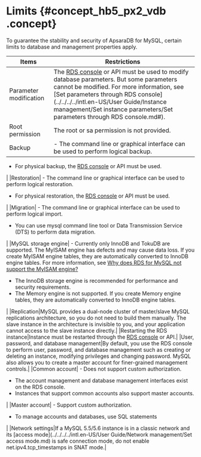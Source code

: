 # Limits {#concept_hb5_px2_vdb .concept}

To guarantee the stability and security of ApsaraDB for MySQL, certain limits to database and management properties apply.

|Items|Restrictions|
|-----|------------|
|Parameter modification|The [RDS console](https://rds.console.aliyun.com/) or API must be used to modify database parameters. But some parameters cannot be modified. For more information, see [Set parameters through RDS console](../../../../intl.en-US/User Guide/Instance management/Set instance parameters/Set parameters through RDS console.md#).|
|Root permission|The root or sa permission is not provided.|
|Backup| -   The command line or graphical interface can be used to perform logical backup.
-   For physical backup, the [RDS console](https://rds.console.aliyun.com/) or API must be used.

 |
|Restoration| -   The command line or graphical interface can be used to perform logical restoration.
-   For physical restoration, the [RDS console](https://rds.console.aliyun.com/) or API must be used.

 |
|Migration| -   The command line or graphical interface can be used to perform logical import.
-   You can use mysql command line tool or Data Transmission Service \(DTS\) to perform data migration.

 |
|MySQL storage engine| -   Currently only InnoDB and TokuDB are supported. The MyISAM engine has defects and may cause data loss. If you create MyISAM engine tables, they are automatically converted to InnoDB engine tables. For more information, see [Why does RDS for MySQL not support the MyISAM engine?](https://www.alibabacloud.com/help/doc-detail/52558.htm) 
-   The InnoDB storage engine is recommended for performance and security requirements.
-   The Memory engine is not supported. If you create Memory engine tables, they are automatically converted to InnoDB engine tables.

 |
|Replication|MySQL provides a dual-node cluster of master/slave MySQL replications architecture, so you do not need to build them manually. The slave instance in the architecture is invisible to you, and your application cannot access to the slave instance directly.|
|Restarting the RDS instance|Instance must be restarted through the [RDS console](https://rds.console.aliyun.com/) or API.|
|User, password, and database management|By default, you use the RDS console to perform user, password, and database management such as creating or deleting an instance, modifying privileges and changing password. MySQL also allows you to create a master account for finer-grained management controls.|
|Common account| -   Does not support custom authorization.
-   The account management and database management interfaces exist on the RDS console.
-   Instances that support common accounts also support master accounts.

 |
|Master account| -   Support custom authorization.
-   To manage accounts and databases, use SQL statements

 |
|Network settings|If a MySQL 5.5/5.6 instance is in a classic network and its [access mode](../../../../intl.en-US/User Guide/Network management/Set access mode.md) is safe connection mode, do not enable net.ipv4.tcp\_timestamps in SNAT mode.|

